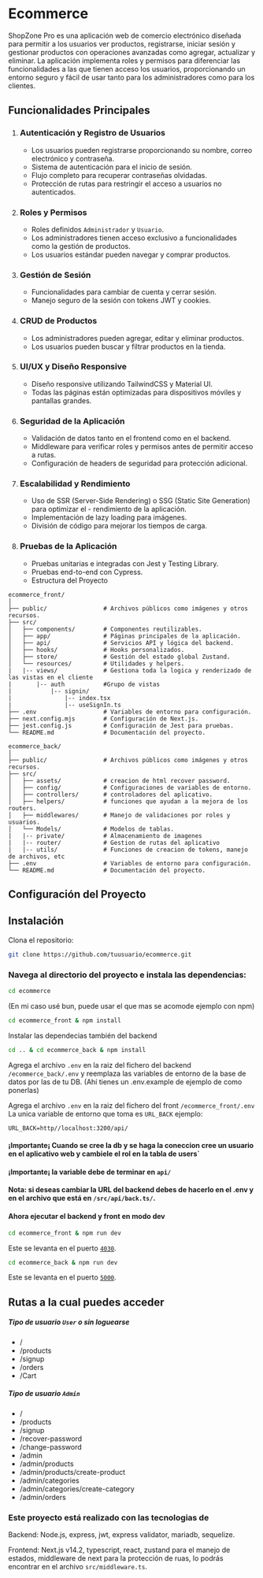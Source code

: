 # Ecommerce

ShopZone Pro es una aplicación web de comercio electrónico diseñada para permitir a los usuarios ver productos, registrarse, iniciar sesión y gestionar productos con operaciones avanzadas como agregar, actualizar y eliminar. La aplicación implementa roles y permisos para diferenciar las funcionalidades a las que tienen acceso los usuarios, proporcionando un entorno seguro y fácil de usar tanto para los administradores como para los clientes.

## Funcionalidades Principales

1. ### Autenticación y Registro de Usuarios
   - Los usuarios pueden registrarse proporcionando su nombre, correo electrónico y contraseña.
   - Sistema de autenticación para el inicio de sesión.
   - Flujo completo para recuperar contraseñas olvidadas.
   - Protección de rutas para restringir el acceso a usuarios no autenticados.
2. ### Roles y Permisos
   - Roles definidos `Administrador` y `Usuario`.
   - Los administradores tienen acceso exclusivo a funcionalidades como la gestión de productos.
   - Los usuarios estándar pueden navegar y comprar productos.
3. ### Gestión de Sesión
   - Funcionalidades para cambiar de cuenta y cerrar sesión.
   - Manejo seguro de la sesión con tokens JWT y cookies.
4. ### CRUD de Productos
   - Los administradores pueden agregar, editar y eliminar productos.
   - Los usuarios pueden buscar y filtrar productos en la tienda.
5. ### UI/UX y Diseño Responsive
   - Diseño responsive utilizando TailwindCSS y Material UI.
   - Todas las páginas están optimizadas para dispositivos móviles y pantallas grandes.
6. ### Seguridad de la Aplicación
   - Validación de datos tanto en el frontend como en el backend.
   - Middleware para verificar roles y permisos antes de permitir acceso a rutas.
   - Configuración de headers de seguridad para protección adicional.
7. ### Escalabilidad y Rendimiento
   - Uso de SSR (Server-Side Rendering) o SSG (Static Site Generation) para optimizar el - rendimiento de la aplicación.
   - Implementación de lazy loading para imágenes.
   - División de código para mejorar los tiempos de carga.
8. ### Pruebas de la Aplicación
   - Pruebas unitarias e integradas con Jest y Testing Library.
   - Pruebas end-to-end con Cypress.
   - Estructura del Proyecto

```
ecommerce_front/
│
├── public/                # Archivos públicos como imágenes y otros recursos.
├── src/
│   ├── components/        # Componentes reutilizables.
│   ├── app/               # Páginas principales de la aplicación.
│   ├── api/               # Servicios API y lógica del backend.
│   ├── hooks/             # Hooks personalizados.
│   ├── store/             # Gestión del estado global Zustand.
│   └── resources/         # Utilidades y helpers.
|   |-- views/             # Gestiona toda la logica y renderizado de las vistas en el cliente
|       |-- auth           #Grupo de vistas
|           |-- signin/
|               |-- index.tsx
|               |-- useSignIn.ts
├── .env                   # Variables de entorno para configuración.
├── next.config.mjs        # Configuración de Next.js.
├── jest.config.js         # Configuración de Jest para pruebas.
└── README.md              # Documentación del proyecto.
```

```
ecommerce_back/
│
├── public/                # Archivos públicos como imágenes y otros recursos.
├── src/
│   ├── assets/            # creacion de html recover password.
│   ├── config/            # Configuraciones de variables de entorno.
│   ├── controllers/       # controladores del aplicativo.
│   ├── helpers/           # funciones que ayudan a la mejora de los routers.
│   ├── middlewares/       # Manejo de validaciones por roles y usuarios.
│   └── Models/            # Modelos de tablas.
|   |-- private/           # Almacenamiento de imagenes
|   |-- router/            # Gestion de rutas del aplicativo
|   |-- utils/             # Funciones de creacion de tokens, manejo de archivos, etc
├── .env                   # Variables de entorno para configuración.
└── README.md              # Documentación del proyecto.
```

## Configuración del Proyecto

## Instalación

Clona el repositorio:

```bash
git clone https://github.com/tuusuario/ecommerce.git
```

### Navega al directorio del proyecto e instala las dependencias:

```bash
cd ecommerce
```

(En mi caso usé bun, puede usar el que mas se acomode ejemplo con npm)

```bash
cd ecommerce_front & npm install
```

Instalar las dependecias también del backend

```bash
cd .. & cd ecommerce_back & npm install
```

Agrega el archivo `.env` en la raiz del fichero del backend `/ecommerce_back/.env` y reemplaza las variables de entorno de la base de datos por las de tu DB. (Ahí tienes un .env.example de ejemplo de como ponerlas)

Agrega el archivo `.env` en la raiz del fichero del front `/ecommerce_front/.env` La unica variable de entorno que toma es `URL_BACK` ejemplo:

```
URL_BACK=http//localhost:3200/api/
```

#### ¡Importante¡ Cuando se cree la db y se haga la coneccion cree un usuario en el aplicativo web y cambiele el rol en la tabla de users`

#### ¡Importante¡ la variable debe de terminar en `api/`

#### Nota: si deseas cambiar la URL del backend debes de hacerlo en el .env y en el archivo que está en `/src/api/back.ts/`.

#### Ahora ejecutar el backend y front en modo dev

```bash
cd ecommerce_front & npm run dev
```

Este se levanta en el puerto [`4030`](http://localhost:4030).

```bash
cd ecommerce_back & npm run dev
```

Este se levanta en el puerto [`5000`](http://localhost:5000).

## Rutas a la cual puedes acceder

##### Tipo de usuario `User` o sin loguearse

- /
- /products
- /signup
- /orders
- /Cart

##### Tipo de usuario `Admin`

- /
- /products
- /signup
- /recover-password
- /change-password
- /admin
- /admin/products
- /admin/products/create-product
- /admin/categories
- /admin/categories/create-category
- /admin/orders

### Este proyecto está realizado con las tecnologias de

Backend: Node.js, express, jwt, express validator, mariadb, sequelize.

Frontend: Next.js v14.2, typescript, react, zustand para el manejo de estados, middleware de next para la protección de ruas, lo podrás encontrar en el archivo `src/middleware.ts`.
